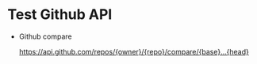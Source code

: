 # Test Github API

- Github compare

    https://api.github.com/repos/{owner}/{repo}/compare/{base}...{head}
